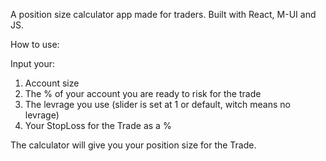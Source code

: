 A position size calculator app made for traders. Built with React, M-UI and JS. 

How to use:

Input your:
1. Account size
2. The % of your account you are ready to risk for the trade
3. The levrage you use (slider is set at 1 or default, witch means no levrage)
4. Your StopLoss for the Trade as a %

The calculator will give you your position size for the Trade.
